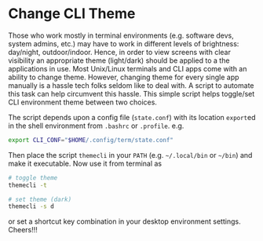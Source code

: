 # Change CLI Theme

Those who work mostly in terminal environments (e.g. software devs, system admins, etc.) may have to work in different levels of brightness: day/night, outdoor/indoor. Hence, in order to view screens with clear visibility an appropriate theme (light/dark) should be applied to a the applications in use. Most Unix/Linux terminals and CLI apps come with an ability to change theme. However, changing theme for every single app manually is a hassle tech folks seldom like to deal with. A script to automate this task can help circumvent this hassle. This simple script helps toggle/set CLI environment theme between two choices.

The script depends upon a config file (`state.conf`) with its location `export`ed in the shell environment from `.bashrc` or `.profile`. e.g.

```sh
export CLI_CONF="$HOME/.config/term/state.conf"
```

Then place the script `themecli` in your `PATH` (e.g. `~/.local/bin` or `~/bin`) and make it executable. Now use it from terminal as

```sh
# toggle theme
themecli -t

# set theme (dark)
themecli -s d
```

or set a shortcut key combination in your desktop environment settings. Cheers!!!